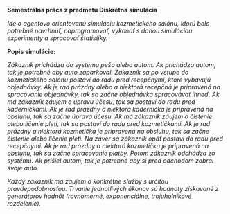 **Semestrálna práca z predmetu Diskrétna simulácia**

_Ide o agentovo orientovanú simuláciu kozmetického salónu, ktorú bolo potrebné navrhnúť, naprogramovať, vykonať s danou simuláciou experimenty a spracovať štatistiky._


**Popis simulácie:**

_Zákazník prichádza do systému pešo alebo autom. Ak prichádza autom, tak je potrebné aby auto zaparkoval.
Zákazník sa po vstupe do kozmetického salónu postaví do radu pred recepčnými, ktoré vybavujú objednávky. Ak je rad prázdny alebo a niektorá recepčná je pripravená na spracovanie objednávky,
tak sa začne objednávka spracovávať ihneď.
Ak má zákazník záujem o úpravu účesu, tak sa postaví do radu pred kaderníčkami. Ak je rad prázdny a niektorá kaderníčka je pripravená na obsluhu, tak sa začne úprava účesu.
Ak má zákazník záujem o čistenie alebo líčenie pleti, tak sa postaví do radu pred kozmetičkami. Ak je rad prázdny a niektorá kozmetička je pripravená na obsluhu, tak sa začne čistenie alebo líčenie pleti.
Na záver sa zákazník opäť postaví do radu pred recepčnými. Ak je rad prázdny a niektorá kozmetička je pripravená na obsluhu, tak sa začne spracovanie platby.
Potom zákazník odchádza zo systému. Ak prišiel autom, tak je potrebné aby si pred odchodom zobral svoje auto._

_Každý zákazník má záujem o konkrétne služby s určitou pravdepodobnosťou._
_Trvanie jednotlivých úkonov sú hodnoty získavané z generátorov hodnôt (rovnomerné, exponenciálne, trojuholníkové rozdelenie)._
